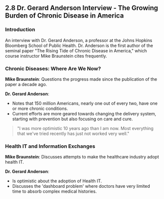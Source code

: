 ## 2.8 Dr. Gerard Anderson Interview - The Growing Burden of Chronic Disease in America

### Introduction
An interview with Dr. Gerard Anderson, a professor at the Johns Hopkins Bloomberg School of Public Health. Dr. Anderson is the first author of the seminal paper "The Rising Tide of Chronic Disease in America," which course instructor Mike Braunstein cites frequently.

### Chronic Diseases: Where Are We Now?
**Mike Braunstein**: Questions the progress made since the publication of the paper a decade ago.

**Dr. Gerard Anderson**:
- Notes that 150 million Americans, nearly one out of every two, have one or more chronic conditions.
- Current efforts are more geared towards changing the delivery system, starting with prevention but also focusing on care and cure.
  
> "I was more optimistic 10 years ago than I am now. Most everything that we've tried recently has just not worked very well."

### Health IT and Information Exchanges
**Mike Braunstein**: Discusses attempts to make the healthcare industry adopt health IT.

**Dr. Gerard Anderson**:
- Is optimistic about the adoption of Health IT.
- Discusses the 'dashboard problem' where doctors have very limited time to absorb complex medical histories.


